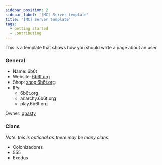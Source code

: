 ```yaml
---
sidebar_position: 2
sidebar_label: '[MC] Server template'
title: '[MC] Server template'
tags:
  - Getting started
  - Contributing
---
```


This is a template that shows how you should write a page about an user

### General
* Name: 6b6t
* Website: [6b6t.org](https://www.6b6t.org/)
* Shop: [shop.6b6t.org](https://shop.6b6t.org/)
* IPs:
  * 6b6t.org
  * anarchy.6b6t.org
  * play.6b6t.org

Owner: [qbasty](../Users/qbasty.md)

### Clans
*Note: this is optional as there may be many clans*
- Colonizadores
- 555
- Exodus